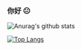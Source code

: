 ### 你好 :neutral_face:

<!--
**Bobholamovic/Bobholamovic** is a ✨ _special_ ✨ repository because its `README.md` (this file) appears on your GitHub profile.

Here are some ideas to get you started:

- 🔭 I’m currently working on ...
- 🌱 I’m currently learning ...
- 👯 I’m looking to collaborate on ...
- 🤔 I’m looking for help with ...
- 💬 Ask me about ...
- 📫 How to reach me: ...
- 😄 Pronouns: ...
- ⚡ Fun fact: ...
-->

![Anurag's github stats](https://github-readme-stats.vercel.app/api?username=Bobholamovic&show_icons=true&theme=vue)

[![Top Langs](https://github-readme-stats.vercel.app/api/top-langs/?username=Bobholamovic&theme=vue)](https://github.com/Boholamovic/github-readme-stats)
